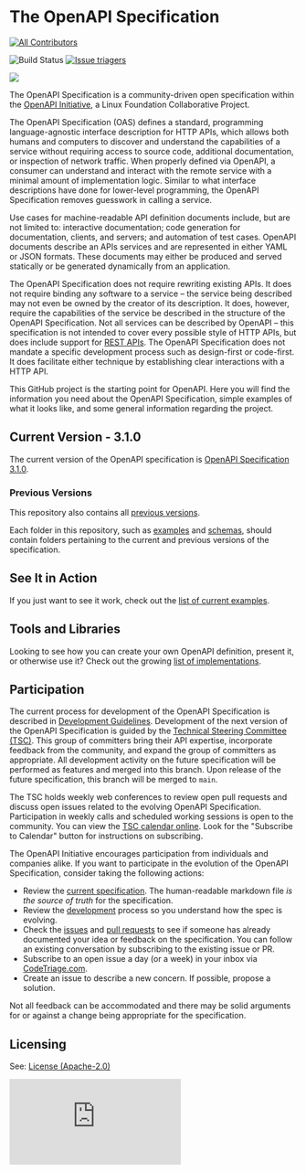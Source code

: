 # The OpenAPI Specification

<!-- ALL-CONTRIBUTORS-BADGE:START - Do not remove or modify this section -->
[![All Contributors](https://img.shields.io/badge/all_contributors-109-orange.svg?style=flat-square)](#contributors-)
<!-- ALL-CONTRIBUTORS-BADGE:END -->
![Build Status](https://github.com/OAI/OpenAPI-Specification/workflows/validate-markdown/badge.svg) [![Issue triagers](https://www.codetriage.com/oai/openapi-specification/badges/users.svg)](https://www.codetriage.com/oai/openapi-specification)

![](https://avatars3.githubusercontent.com/u/16343502?v=3&s=200)


The OpenAPI Specification is a community-driven open specification within the [OpenAPI Initiative](https://www.openapis.org/), a Linux Foundation Collaborative Project.

The OpenAPI Specification (OAS) defines a standard, programming language-agnostic interface description for HTTP APIs, which allows both humans and computers to discover and understand the capabilities of a service without requiring access to source code, additional documentation, or inspection of network traffic. When properly defined via OpenAPI, a consumer can understand and interact with the remote service with a minimal amount of implementation logic. Similar to what interface descriptions have done for lower-level programming, the OpenAPI Specification removes guesswork in calling a service.

Use cases for machine-readable API definition documents include, but are not limited to: interactive documentation; code generation for documentation, clients, and servers; and automation of test cases. OpenAPI documents describe an APIs services and are represented in either YAML or JSON formats. These documents may either be produced and served statically or be generated dynamically from an application.

The OpenAPI Specification does not require rewriting existing APIs. It does not require binding any software to a service – the service being described may not even be owned by the creator of its description. It does, however, require the capabilities of the service be described in the structure of the OpenAPI Specification. Not all services can be described by OpenAPI – this specification is not intended to cover every possible style of HTTP APIs, but does include support for [REST APIs](https://en.wikipedia.org/wiki/Representational_state_transfer). The OpenAPI Specification does not mandate a specific development process such as design-first or code-first. It does facilitate either technique by establishing clear interactions with a HTTP API.

This GitHub project is the starting point for OpenAPI. Here you will find the information you need about the OpenAPI Specification, simple examples of what it looks like, and some general information regarding the project.

## Current Version - 3.1.0

The current version of the OpenAPI specification is [OpenAPI Specification 3.1.0](versions/3.1.0.md).

### Previous Versions

This repository also contains all [previous versions](versions).

Each folder in this repository, such as [examples](examples) and [schemas](schemas), should contain folders pertaining to the current and previous versions of the specification.

## See It in Action

If you just want to see it work, check out the [list of current examples](examples).

## Tools and Libraries

Looking to see how you can create your own OpenAPI definition, present it, or otherwise use it? Check out the growing
[list of implementations](IMPLEMENTATIONS.md).

## Participation

The current process for development of the OpenAPI Specification is described in 
[Development Guidelines](DEVELOPMENT.md).
Development of the next version of the OpenAPI Specification is guided by the [Technical Steering Committee (TSC)](https://www.openapis.org/participate/how-to-contribute/governance#TDC). This group of committers bring their API expertise, incorporate feedback from the community, and expand the group of committers as appropriate. All development activity on the future specification will be performed as features and merged into this branch. Upon release of the future specification, this branch will be merged to `main`.

The TSC holds weekly web conferences to review open pull requests and discuss open issues related to the evolving OpenAPI Specification. Participation in weekly calls and scheduled working sessions is open to the community. You can view the [TSC calendar online](https://openapi.groups.io/g/tsc/calendar). Look for the "Subscribe to Calendar" button for instructions on subscribing.

The OpenAPI Initiative encourages participation from individuals and companies alike. If you want to participate in the evolution of the OpenAPI Specification, consider taking the following actions:

* Review the [current specification](versions/3.1.0.md). The human-readable markdown file _is the source of truth_ for the specification.
* Review the [development](DEVELOPMENT.md) process so you understand how the spec is evolving.
* Check the [issues](https://github.com/OAI/OpenAPI-Specification/issues) and [pull requests](https://github.com/OAI/OpenAPI-Specification/pulls) to see if someone has already documented your idea or feedback on the specification. You can follow an existing conversation by subscribing to the existing issue or PR.
* Subscribe to an open issue a day (or a week) in your inbox via [CodeTriage.com](https://www.codetriage.com/oai/openapi-specification).
* Create an issue to describe a new concern. If possible, propose a solution.

Not all feedback can be accommodated and there may be solid arguments for or against a change being appropriate for the specification.

## Licensing

See: [License (Apache-2.0)](https://github.com/OAI/OpenAPI-Specification/blob/main/LICENSE)

![Analytics](https://ga-beacon.appspot.com/UA-831873-42/readme.md?pixel)
